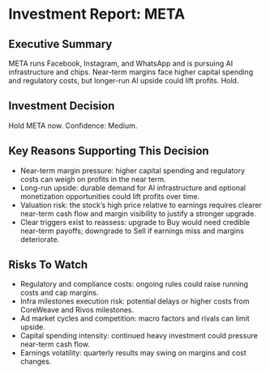 # Investment Report: META
## Executive Summary
META runs Facebook, Instagram, and WhatsApp and is pursuing AI infrastructure and chips. Near-term margins face higher capital spending and regulatory costs, but longer-run AI upside could lift profits. Hold.
## Investment Decision
Hold META now. Confidence: Medium.
## Key Reasons Supporting This Decision
- Near-term margin pressure: higher capital spending and regulatory costs can weigh on profits in the near term.
- Long-run upside: durable demand for AI infrastructure and optional monetization opportunities could lift profits over time.
- Valuation risk: the stock’s high price relative to earnings requires clearer near-term cash flow and margin visibility to justify a stronger upgrade.
- Clear triggers exist to reassess: upgrade to Buy would need credible near-term payoffs; downgrade to Sell if earnings miss and margins deteriorate.
## Risks To Watch
- Regulatory and compliance costs: ongoing rules could raise running costs and cap margins.
- Infra milestones execution risk: potential delays or higher costs from CoreWeave and Rivos milestones.
- Ad market cycles and competition: macro factors and rivals can limit upside.
- Capital spending intensity: continued heavy investment could pressure near-term cash flow.
- Earnings volatility: quarterly results may swing on margins and cost changes.